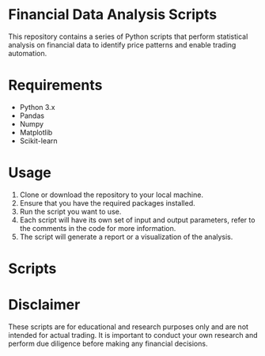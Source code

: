 # Financial Data Analysis Scripts

This repository contains a series of Python scripts that perform statistical analysis on financial data to identify price patterns and enable trading automation.

# Requirements

- Python 3.x
- Pandas
- Numpy
- Matplotlib
- Scikit-learn

# Usage

1. Clone or download the repository to your local machine.
2. Ensure that you have the required packages installed.
3. Run the script you want to use.
4. Each script will have its own set of input and output parameters, refer to the comments in the code for more information.
5. The script will generate a report or a visualization of the analysis.

# Scripts


# Disclaimer

These scripts are for educational and research purposes only and are not intended for actual trading. It is important to conduct your own research and perform due diligence before making any financial decisions.

